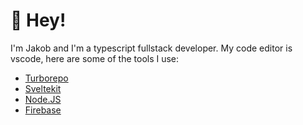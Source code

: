 # 👋 Hey!

I'm Jakob and I'm a typescript fullstack developer. My code editor is vscode, here are some of the tools I use:
- [Turborepo](https://turborepo.org/)
- [Sveltekit](https://kit.svelte.dev/)
- [Node.JS](https://nodejs.org/)
- [Firebase](https://firebase.google.com/)
